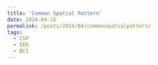 ```yaml
---
title: 'Common Spatial Pattern'
date: 2024-04-15
permalink: /posts/2024/04/commonspatialpattern/
tags:
  - CSP
  - EEG
  - BCI
---
```


<!--This post will show up by default. To disable scheduling of future posts, edit `config.yml` and set `future: false`. -->
